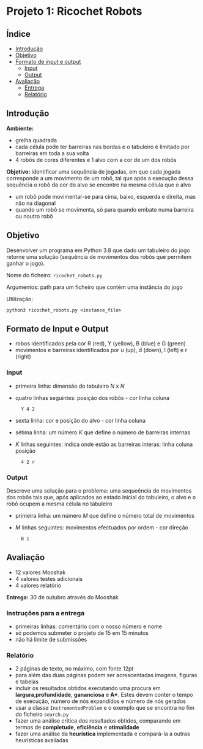 # Projeto 1: Ricochet Robots

## Índice
- [Introdução](#introdução)
- [Objetivo](#objetivo)
- [Formato de input e output](#formato-de-input-e-output)
    - [Input](#input)
    - [Output](#output)
- [Avaliação](#avaliação)
    - [Entrega](#instruções-para-a-entrega)
    - [Relatório](#relatório)

## Introdução

**Ambiente:**
- grelha quadrada
- cada célula pode ter barreiras nas bordas e o tabuleiro é limitado por barreiras em toda a sua volta
- 4 robôs de cores diferentes e 1 alvo com a cor de um dos robôs

**Objetivo:** identificar uma sequência de jogadas, em que cada jogada corresponde a um movimento de um robô, tal que após a execução dessa sequência o robô da cor do alvo se encontre na mesma célula que o alvo

- um robô pode movimentar-se para cima, baixo, esquerda e direita, mas não na diagonal
- quando um robô se movimenta, só para quando embate numa barreira ou noutro robô

## Objetivo

Desenvolver um programa em Python 3.8 que dado um tabuleiro do jogo retorne uma solução (sequência de movimentos dos robôs que permitem ganhar o jogo).

Nome do ficheiro: `ricochet_robots.py`

Argumentos: path para um ficheiro que contém uma instância do jogo

Utilização:

    python3 ricochet_robots.py <instance_file>


## Formato de Input e Output
- robos identificados pela cor R (red), Y (yellow), B (blue) e G (green)
- movimentos e barreiras identificados por u (up), d (down), l (left) e r (right)

### Input
- primeira linha: dimensão do tabuleiro *N* x *N*
- quatro linhas seguintes: posição dos robôs - cor linha coluna
        
        Y 4 2

- sexta linha: cor e posição do alvo - cor linha coluna
- sétima linha: um número *K* que define o número de barreiras internas
- *K* linhas seguintes: indica onde estão as barreiras interas: linha coluna posição

        4 2 r

### Output
Descreve uma solução para o problema: uma sequeência de movimentos dos robôs tais que, após aplicados ao estado inicial do tabuleiro, o alvo e o robô ocupem a mesma célula no tabuleiro

- primeira linha: um número *M* que define o número total de movimentos
- *M* linhas seguintes: movimentos efectuados por ordem - cor direção

        B 1

## Avaliação
- 12 valores Mooshak
- 4 valores testes adicionais
- 4 valores relatório

**Entrega:** 30 de outubro através do Mooshak

### Instruções para a entrega
- primeiras linhas: comentário com o nosso número e nome
- só podemos submeter o projeto de 15 em 15 minutos
- não há limite de submissões

### Relatório
- 2 páginas de texto, no máximo, com fonte 12pt
- para além das duas páginas podem ser acrescentadas imagens, figuras e tabelas
- incluir os resultados obtidos executando uma procura em **largura**,**profundidade**, **gananciosa** e **A\***. Estes devem conter o tempo de execução, número de nós expandidos e número de nós gerados
- usar a classe `InstrumentedProblem` e o exemplo que se encontra no fim do ficheiro `search.py`
- fazer uma análise crítica dos resultados obtidos, comparando em termos de **completude**, **eficiência** e **otimalidade**
- fazer uma análise da **heurística** implementada e compará-la a outras heurísticas avaliadas


